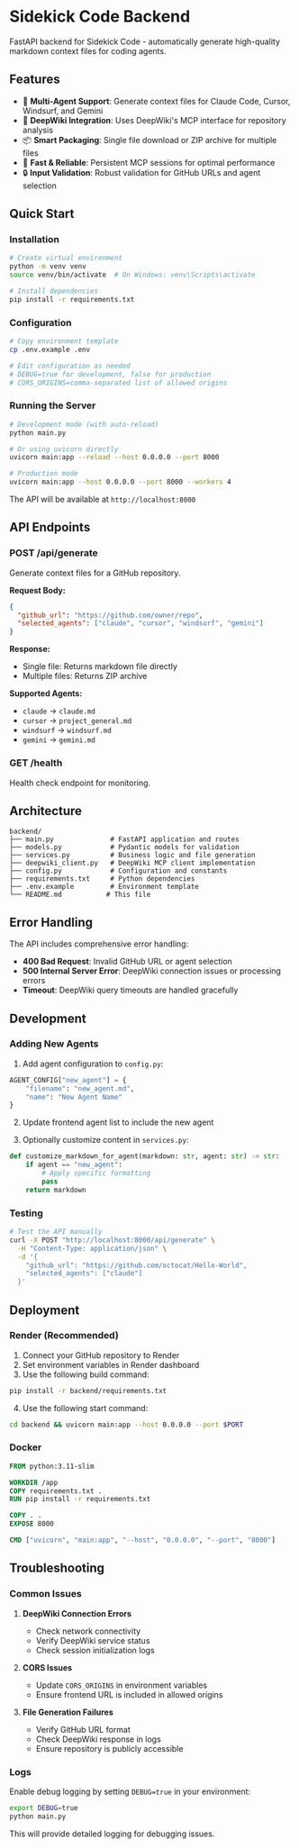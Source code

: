 # Sidekick Code Backend

FastAPI backend for Sidekick Code - automatically generate high-quality markdown context files for coding agents.

## Features

- 🤖 **Multi-Agent Support**: Generate context files for Claude Code, Cursor, Windsurf, and Gemini
- 🔗 **DeepWiki Integration**: Uses DeepWiki's MCP interface for repository analysis
- 📦 **Smart Packaging**: Single file download or ZIP archive for multiple files
- 🚀 **Fast & Reliable**: Persistent MCP sessions for optimal performance
- 🔒 **Input Validation**: Robust validation for GitHub URLs and agent selection

## Quick Start

### Installation

```bash
# Create virtual environment
python -m venv venv
source venv/bin/activate  # On Windows: venv\Scripts\activate

# Install dependencies
pip install -r requirements.txt
```

### Configuration

```bash
# Copy environment template
cp .env.example .env

# Edit configuration as needed
# DEBUG=true for development, false for production
# CORS_ORIGINS=comma-separated list of allowed origins
```

### Running the Server

```bash
# Development mode (with auto-reload)
python main.py

# Or using uvicorn directly
uvicorn main:app --reload --host 0.0.0.0 --port 8000

# Production mode
uvicorn main:app --host 0.0.0.0 --port 8000 --workers 4
```

The API will be available at `http://localhost:8000`

## API Endpoints

### POST /api/generate

Generate context files for a GitHub repository.

**Request Body:**
```json
{
  "github_url": "https://github.com/owner/repo",
  "selected_agents": ["claude", "cursor", "windsurf", "gemini"]
}
```

**Response:**
- Single file: Returns markdown file directly
- Multiple files: Returns ZIP archive

**Supported Agents:**
- `claude` → `claude.md`
- `cursor` → `project_general.md`
- `windsurf` → `windsurf.md`
- `gemini` → `gemini.md`

### GET /health

Health check endpoint for monitoring.

## Architecture

```
backend/
├── main.py              # FastAPI application and routes
├── models.py            # Pydantic models for validation
├── services.py          # Business logic and file generation
├── deepwiki_client.py   # DeepWiki MCP client implementation
├── config.py            # Configuration and constants
├── requirements.txt     # Python dependencies
├── .env.example         # Environment template
└── README.md           # This file
```

## Error Handling

The API includes comprehensive error handling:

- **400 Bad Request**: Invalid GitHub URL or agent selection
- **500 Internal Server Error**: DeepWiki connection issues or processing errors
- **Timeout**: DeepWiki query timeouts are handled gracefully

## Development

### Adding New Agents

1. Add agent configuration to `config.py`:
```python
AGENT_CONFIG["new_agent"] = {
    "filename": "new_agent.md",
    "name": "New Agent Name"
}
```

2. Update frontend agent list to include the new agent

3. Optionally customize content in `services.py`:
```python
def customize_markdown_for_agent(markdown: str, agent: str) -> str:
    if agent == "new_agent":
        # Apply specific formatting
        pass
    return markdown
```

### Testing

```bash
# Test the API manually
curl -X POST "http://localhost:8000/api/generate" \
  -H "Content-Type: application/json" \
  -d '{
    "github_url": "https://github.com/octocat/Hello-World",
    "selected_agents": ["claude"]
  }'
```

## Deployment

### Render (Recommended)

1. Connect your GitHub repository to Render
2. Set environment variables in Render dashboard
3. Use the following build command:
```bash
pip install -r backend/requirements.txt
```
4. Use the following start command:
```bash
cd backend && uvicorn main:app --host 0.0.0.0 --port $PORT
```

### Docker

```dockerfile
FROM python:3.11-slim

WORKDIR /app
COPY requirements.txt .
RUN pip install -r requirements.txt

COPY . .
EXPOSE 8000

CMD ["uvicorn", "main:app", "--host", "0.0.0.0", "--port", "8000"]
```

## Troubleshooting

### Common Issues

1. **DeepWiki Connection Errors**
   - Check network connectivity
   - Verify DeepWiki service status
   - Check session initialization logs

2. **CORS Issues**
   - Update `CORS_ORIGINS` in environment variables
   - Ensure frontend URL is included in allowed origins

3. **File Generation Failures**
   - Verify GitHub URL format
   - Check DeepWiki response in logs
   - Ensure repository is publicly accessible

### Logs

Enable debug logging by setting `DEBUG=true` in your environment:

```bash
export DEBUG=true
python main.py
```

This will provide detailed logging for debugging issues.